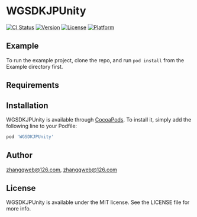 # WGSDKJPUnity

[![CI Status](https://img.shields.io/travis/zhangqweb@126.com/WGSDKJPUnity.svg?style=flat)](https://travis-ci.org/zhangqweb@126.com/WGSDKJPUnity)
[![Version](https://img.shields.io/cocoapods/v/WGSDKJPUnity.svg?style=flat)](https://cocoapods.org/pods/WGSDKJPUnity)
[![License](https://img.shields.io/cocoapods/l/WGSDKJPUnity.svg?style=flat)](https://cocoapods.org/pods/WGSDKJPUnity)
[![Platform](https://img.shields.io/cocoapods/p/WGSDKJPUnity.svg?style=flat)](https://cocoapods.org/pods/WGSDKJPUnity)

## Example

To run the example project, clone the repo, and run `pod install` from the Example directory first.

## Requirements

## Installation

WGSDKJPUnity is available through [CocoaPods](https://cocoapods.org). To install
it, simply add the following line to your Podfile:

```ruby
pod 'WGSDKJPUnity'
```

## Author

zhangqweb@126.com, zhangqweb@126.com

## License

WGSDKJPUnity is available under the MIT license. See the LICENSE file for more info.
